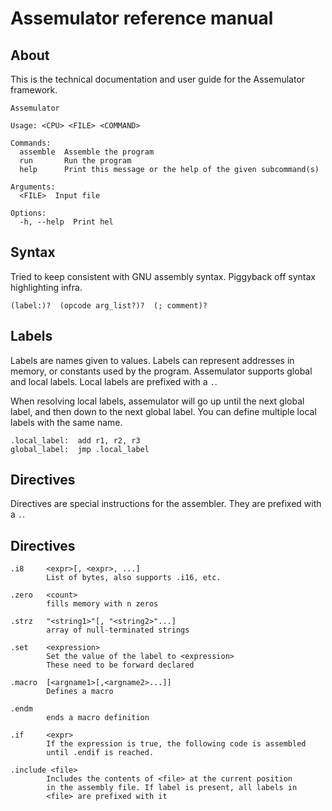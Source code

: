 # Assemulator reference manual

## About

This is the technical documentation and user guide for the Assemulator framework.

```
Assemulator

Usage: <CPU> <FILE> <COMMAND>

Commands:
  assemble  Assemble the program
  run       Run the program
  help      Print this message or the help of the given subcommand(s)

Arguments:
  <FILE>  Input file

Options:
  -h, --help  Print hel
```

## Syntax

Tried to keep consistent with GNU assembly syntax. Piggyback off syntax highlighting infra.

`(label:)?  (opcode arg_list?)?  (; comment)?`

## Labels

Labels are names given to values. Labels can represent addresses in memory, or constants used by the program. Assemulator supports global and local labels. Local labels are prefixed with a `.`.

When resolving local labels, assemulator will go up until the next global label, and then down to the next global label. You can define multiple local labels with the same name.

```
.local_label:  add r1, r2, r3
global_label:  jmp .local_label
```

## Directives

Directives are special instructions for the assembler. They are prefixed with a `.`.

## Directives

```
.i8     <expr>[, <expr>, ...]
        List of bytes, also supports .i16, etc.

.zero   <count>
        fills memory with n zeros

.strz   "<string1>"[, "<string2>"...]
        array of null-terminated strings

.set    <expression>
        Set the value of the label to <expression>
        These need to be forward declared

.macro  [<argname1>[,<argname2>...]]
        Defines a macro

.endm
        ends a macro definition

.if     <expr>
        If the expression is true, the following code is assembled
        until .endif is reached.

.include <file>
        Includes the contents of <file> at the current position
        in the assembly file. If label is present, all labels in
        <file> are prefixed with it
```

